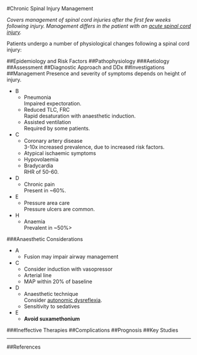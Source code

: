 #Chronic Spinal Injury Management

*Covers management of spinal cord injuries after the first few weeks following injury. Management differs in the patient with an [acute spinal cord injury](/management/cns/acute-spine.md).*


Patients undergo a number of physiological changes following a spinal cord injury:

##Epidemiology and Risk Factors
##Pathophysiology
###Aetiology
##Assessment
##Diagnostic Approach and DDx
##Investigations
##Management
Presence and severity of symptoms depends on height of injury.

* B
	* Pneumonia  
	Impaired expectoration.
	* Reduced TLC, FRC  
	Rapid desaturation with anaesthetic induction.
	* Assisted ventilation  
	Required by some patients.
* C
	* Coronary artery disease  
	3-10x increased prevalence, due to increased risk factors.
	* Atypical ischaemic symptoms
	* Hypovolaemia
	* Bradycardia  
	RHR of 50-60.  
* D
	* Chronic pain  
	Present in ~60%.
* E
	* Pressure area care  
	Pressure ulcers are common.
* H
	* Anaemia  
	Prevalent in ~50%>

###Anaesthetic Considerations
* A
	* Fusion may impair airway management
* C
	* Consider induction with vasopressor
	* Arterial line
	* MAP within 20% of baseline
* D
	* Anaesthetic technique  
	Consider [autonomic dysreflexia](/management/cns/autonomic-dysreflexia.md).
	* Sensitivity to sedatives
* E
	* **Avoid suxamethonium**

###Ineffective Therapies
##Complications
##Prognosis
##Key Studies

---
##References

